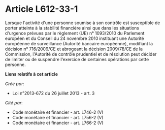 # Article L612-33-1

Lorsque  l'activité d'une personne soumise à son contrôle est susceptible de  porter atteinte à la stabilité financière ainsi
que dans les situations  d'urgence prévues par le règlement (UE) n° 1093/2010 du Parlement  européen et du Conseil du 24
novembre 2010 instituant une Autorité  européenne de surveillance (Autorité bancaire européenne), modifiant la  décision n°
716/2009/CE et abrogeant la décision 2009/78/CE de la  Commission, l'Autorité de contrôle prudentiel et de résolution peut
décider de limiter ou de suspendre l'exercice de certaines opérations  par cette personne.

**Liens relatifs à cet article**

_Créé par_:

  - Loi n°2013-672 du 26 juillet 2013 - art. 3

_Cité par_:

  - Code monétaire et financier - art. L746-2 (V)
  - Code monétaire et financier - art. L756-2 (V)
  - Code monétaire et financier - art. L766-2 (V)
